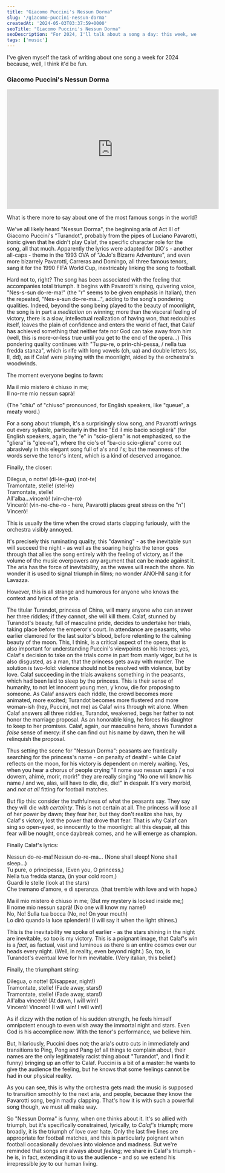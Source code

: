 ```yaml
---
title: "Giacomo Puccini's Nessun Dorma"
slug: '/giacomo-puccini-nessun-dorma'
createdAt: '2024-05-03T03:37:59+0000'
seoTitle: "Giacomo Puccini's Nessun Dorma"
seoDescription: "For 2024, I'll talk about a song a day: this week, we'll talk about one of the most renowned arias, Nessun Dorma."
tags: ['music']
---
```


I've given myself the task of writing about one song a week for 2024 because, well, I think it'd be fun.

### Giacomo Puccini's Nessun Dorma

<iframe width="560" height="315" src="https://www.youtube.com/embed/cWc7vYjgnTs?si=VxIl1BM5kFn47a1j" title="YouTube video player" frameborder="0" allow="accelerometer; autoplay; clipboard-write; encrypted-media; gyroscope; picture-in-picture; web-share" referrerpolicy="strict-origin-when-cross-origin" allowfullscreen></iframe>

What is there more to say about one of the most famous songs in the world?

We've all likely heard "Nessun Dorma", the beginning aria of Act III of Giacomo Puccini's "Turandot", probably from the pipes of Luciano Pavarotti, ironic given that he didn't play Calaf, the specific character role for the song, all that much. Apparently the lyrics were adapted for DIO's - another all-caps - theme in the 1993 OVA of "JoJo's Bizarre Adventure", and even more bizarrely Pavarotti, Carreras and Domingo, all three famous tenors, sang it for the 1990 FIFA World Cup, inextricably linking the song to football.

Hard not to, right? The song has been associated with the feeling that accompanies total triumph. It begins with Pavarotti's rising, quivering voice, "Nes-s-sun do-re-ma!" (the "r" seems to be given emphasis in Italian), then the repeated, "Nes-s-sun do-re-ma...", adding to the song's pondering qualities. Indeed, beyond the song being played to the beauty of moonlight, the song is in part a _meditation_ on winning; more than the visceral feeling of victory, there is a slow, intellectual realization of having won, that redoubles itself, leaves the plain of confidence and enters the world of fact, that Calaf has achieved something that neither fate nor God can take away from him (well, this is more-or-less true until you get to the end of the opera...) This pondering quality continues with "Tu pu-re, o prin-chi-pessa, / nella tua fredda stanza", which is rife with long vowels (ch, ua) and double letters (ss, ll, dd), as if Calaf were playing with the moonlight, aided by the orchestra's woodwinds.

The moment everyone begins to fawn:

Ma il mio mistero è chiuso in me;<br/>
Il no-me mio nessun saprà!<br/>

(The "chiu" of "chiuso" pronounced, for English speakers, like "queue", a meaty word.)

For a song about triumph, it's a surprisingly slow song, and Pavarotti wrings out every syllable, particularly in the line "Ed il mio bacio scioglierà" (for English speakers, again, the "e" in "scio-gliera" is not emphasized, so the "gliera" is "glee-ra"), where the cio's of "ba-cio scio-gliera" come out abrasively in this elegant song full of a's and l's; but the meanness of the words serve the tenor's intent, which is a kind of deserved arrogance.

Finally, the closer:

Dilegua, o notte! (di-le-gua) (not-te)<br/>
Tramontate, stelle! (stel-le)<br/>
Tramontate, stelle!<br/>
All'alba...vincerò! (vin-che-ro)<br/>
Vincerò! (vin-ne-che-ro - here, Pavarotti places great stress on the "n")<br/>
Vincerò!

This is usually the time when the crowd starts clapping furiously, with the orchestra visibly annoyed.

It's precisely this ruminating quality, this "dawning" - as the inevitable sun will succeed the night - as well as the soaring heights the tenor goes through that allies the song entirely with the feeling of victory, as if the volume of the music overpowers any argument that can be made against it. The aria has the force of inevitability, as the waves will reach the shore. No wonder it is used to signal triumph in films; no wonder ANOHNI sang it for Lavazza.

However, this is all strange and humorous for anyone who knows the context and lyrics of the aria.

The titular Turandot, princess of China, will marry anyone who can answer her three riddles; if they cannot, she will kill them. Calaf, stunned by Turandot's beauty, full of masculine pride, decides to undertake her trials, taking place before the emperor's court. In attendance are peasants, who earlier clamored for the last suitor's blood, before relenting to the calming beauty of the moon. This, I think, is a critical aspect of the opera, that is also important for understanding Puccini's viewpoints on his heroes: yes, Calaf's decision to take on the trials come in part from manly vigor, but he is also disgusted, as a man, that the princess gets away with murder. The solution is two-fold: violence should not be resolved with violence, but by love. Calaf succeeding in the trials awakens something in the peasants, which had been laid to sleep by the princess. This is their sense of humanity, to not let innocent young men, y'know, die for proposing to someone. As Calaf answers each riddle, the crowd becomes more animated, more excited; Turandot becomes more flustered and more woman-ish (hey, Puccini, not me) as Calaf wins through wit alone. When Calaf answers all three riddles, Turandot, weakened, begs her father to not honor the marriage proposal. As an honorable king, he forces his daughter to keep to her promises. Calaf, again, our masculine hero, shows Turandot a _false_ sense of mercy: if she can find out his name by dawn, then he will relinquish the proposal.

Thus setting the scene for "Nessun Dorma": peasants are frantically searching for the princess's name - on penalty of death! - while Calaf reflects on the moon, for his victory is dependent on merely waiting. Yes, when you hear a chorus of people crying "Il nome suo nessun saprà / e noi dovrem, ahimè, morir, morir!" they are really singing "No one will know his name / and we, alas, will have to die, die, die!" in despair. It's very morbid, and _not at all_ fitting for football matches.

But flip this: consider the truthfulness of what the peasants say. They say they will die _with certainty_. This is not certain at all. The princess will lose all of her power by dawn; they fear her, but they don't realize she has, by Calaf's victory, lost the power that drove that fear. That is why Calaf can sing so open-eyed, so innocently to the moonlight: all this despair, all this fear will be nought, once daybreak comes, and he will emerge as champion.

Finally Calaf's lyrics:

Nessun do-re-ma! Nessun do-re-ma... (None shall sleep! None shall sleep...)<br/>
Tu pure, o principessa, (Even you, O princess,)<br/>
Nella tua fredda stanza, (in your cold room,)<br/>
Guardi le stelle (look at the stars)<br/>
Che tremano d'amore, e di speranza. (that tremble with love and with hope.)

Ma il mio mistero è chiuso in me; (But my mystery is locked inside me;)<br/>
Il nome mio nessun saprà! (No one will know my name!)<br/>
No, No! Sulla tua bocca (No, no! On your mouth)<br/>
Lo dirò quando la luce splenderà! (I will say it when the light shines.)

This is the inevitability we spoke of earlier - as the stars shining in the night are inevitable, so too is my victory. This is a poignant image, that Calaf's win is a _fact_, as factual, vast and luminous as there is an entire cosmos over our heads every night. (Well, in reality, even beyond night.) So, too, is Turandot's eventual love for him inevitable. (Very italian, this belief.)

Finally, the triumphant string:

Dilegua, o notte! (Disappear, night!)<br/>
Tramontate, stelle! (Fade away, stars!)<br/>
Tramontate, stelle! (Fade away, stars!)<br/>
All'alba vincerò! (At dawn, I will win!)<br/>
Vincerò! Vincerò! (I will win! I will win!)

As if dizzy with the notion of his sudden strength, he feels himself omnipotent enough to even wish away the immortal night and stars. Even God is his accomplice now. With the tenor's performance, we believe him.

But, hilariously, Puccini does not; the aria's outro cuts in immediately and transitions to Ping, Pong and Pang (of all things to complain about, their names are the only legitimately racist thing about "Turandot", and I find it funny) bringing up an offer to Calaf. Puccini is a bit of a master: he wants to give the audience the feeling, but he knows that some feelings cannot be had in our physical reality.

As you can see, this is why the orchestra gets mad: the music is supposed to transition smoothly to the next aria, and people, because they know the Pavarotti song, begin madly clapping. That's how it is with such a powerful song though, we must all make way.

So "Nessun Dorma" is funny, when one thinks about it. It's so allied with triumph, but it's specifically constrained, lyrically, to _Calaf's_ triumph; more broadly, it is the triumph of love over hate. Only the last five lines are appropriate for football matches, and this is particularly poignant when football occasionally devolves into violence and madness. But we're reminded that songs are always about _feeling_; we share in Calaf's triumph - he is, in fact, extending it to us the audience - and so we extend his irrepressible joy to our human living.
